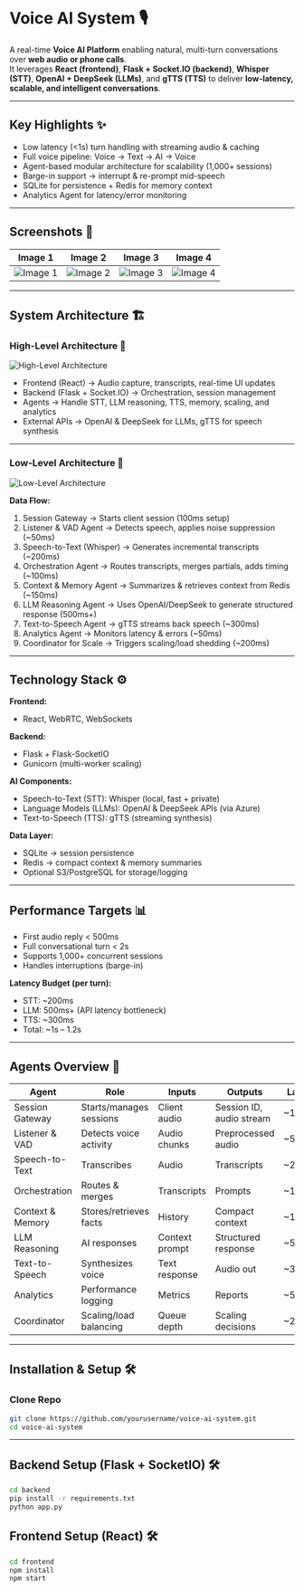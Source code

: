 # Voice AI System 🎙️

A real-time **Voice AI Platform** enabling natural, multi-turn conversations over **web audio or phone calls**.  
It leverages **React (frontend)**, **Flask + Socket.IO (backend)**, **Whisper (STT)**, **OpenAI + DeepSeek (LLMs)**, and **gTTS (TTS)** to deliver **low-latency, scalable, and intelligent conversations**.  

---

## Key Highlights ✨

- Low latency (<1s) turn handling with streaming audio & caching  
- Full voice pipeline: Voice → Text → AI → Voice  
- Agent-based modular architecture for scalability (1,000+ sessions)  
- Barge-in support → interrupt & re-prompt mid-speech  
- SQLite for persistence + Redis for memory context  
- Analytics Agent for latency/error monitoring  

---

## Screenshots 📸

| Image 1 | Image 2 | Image 3 | Image 4 |
|----------|-------------|-----------------|-----------|
| ![Image 1](https://github.com/ShahzadDiyal/VoiceAISystem/blob/main/frontend/voiceAiSystem/assets/screencapture-1.png) | ![Image 2](https://github.com/ShahzadDiyal/VoiceAISystem/blob/main/frontend/voiceAiSystem/assets/screencapture-2.png) | ![Image 3](https://github.com/ShahzadDiyal/VoiceAISystem/blob/main/frontend/voiceAiSystem/assets/screencapture-3.png) | ![Image 4](https://github.com/ShahzadDiyal/VoiceAISystem/blob/main/frontend/voiceAiSystem/assets/screencapture-4.png) |

---

## System Architecture 🏗️

### High-Level Architecture 🔹

![High-Level Architecture](https://github.com/ShahzadDiyal/VoiceAISystem/blob/main/frontend/voiceAiSystem/assets/High-Level%20Voice%20AI%20Architecture.drawio.png)

- Frontend (React) → Audio capture, transcripts, real-time UI updates  
- Backend (Flask + Socket.IO) → Orchestration, session management  
- Agents → Handle STT, LLM reasoning, TTS, memory, scaling, and analytics  
- External APIs → OpenAI & DeepSeek for LLMs, gTTS for speech synthesis  

---

### Low-Level Architecture 🔹

![Low-Level Architecture](https://github.com/ShahzadDiyal/VoiceAISystem/blob/main/frontend/voiceAiSystem/assets/Low%20level%20diagram.drawio.png)

**Data Flow:**  

1. Session Gateway → Starts client session (100ms setup)  
2. Listener & VAD Agent → Detects speech, applies noise suppression (~50ms)  
3. Speech-to-Text (Whisper) → Generates incremental transcripts (~200ms)  
4. Orchestration Agent → Routes transcripts, merges partials, adds timing (~100ms)  
5. Context & Memory Agent → Summarizes & retrieves context from Redis (~150ms)  
6. LLM Reasoning Agent → Uses OpenAI/DeepSeek to generate structured response (500ms+)  
7. Text-to-Speech Agent → gTTS streams back speech (~300ms)  
8. Analytics Agent → Monitors latency & errors (~50ms)  
9. Coordinator for Scale → Triggers scaling/load shedding (~200ms)  

---

## Technology Stack ⚙️

**Frontend:**  
- React, WebRTC, WebSockets  

**Backend:**  
- Flask + Flask-SocketIO  
- Gunicorn (multi-worker scaling)  

**AI Components:**  
- Speech-to-Text (STT): Whisper (local, fast + private)  
- Language Models (LLMs): OpenAI & DeepSeek APIs (via Azure)  
- Text-to-Speech (TTS): gTTS (streaming synthesis)  

**Data Layer:**  
- SQLite → session persistence  
- Redis → compact context & memory summaries  
- Optional S3/PostgreSQL for storage/logging  

---

## Performance Targets 📊

- First audio reply < 500ms  
- Full conversational turn < 2s  
- Supports 1,000+ concurrent sessions  
- Handles interruptions (barge-in)  

**Latency Budget (per turn):**  
- STT: ~200ms  
- LLM: 500ms+ (API latency bottleneck)  
- TTS: ~300ms  
- Total: ~1s – 1.2s  

---

## Agents Overview 🧩

| Agent | Role | Inputs | Outputs | Latency |
|-------|------|--------|---------|---------|
| Session Gateway | Starts/manages sessions | Client audio | Session ID, audio stream | ~100ms |
| Listener & VAD | Detects voice activity | Audio chunks | Preprocessed audio | ~50ms |
| Speech-to-Text | Transcribes | Audio | Transcripts | ~200ms |
| Orchestration | Routes & merges | Transcripts | Prompts | ~100ms |
| Context & Memory | Stores/retrieves facts | History | Compact context | ~150ms |
| LLM Reasoning | AI responses | Context prompt | Structured response | ~500ms+ |
| Text-to-Speech | Synthesizes voice | Text response | Audio out | ~300ms |
| Analytics | Performance logging | Metrics | Reports | ~50ms |
| Coordinator | Scaling/load balancing | Queue depth | Scaling decisions | ~200ms |

---

## Installation & Setup 🛠️

### Clone Repo  

```bash
git clone https://github.com/yourusername/voice-ai-system.git
cd voice-ai-system
```

---

## Backend Setup (Flask + SocketIO) 🛠 

```bash
cd backend
pip install -r requirements.txt
python app.py
```

## Frontend Setup (React) 🛠 

```bash
cd frontend
npm install
npm start
```






